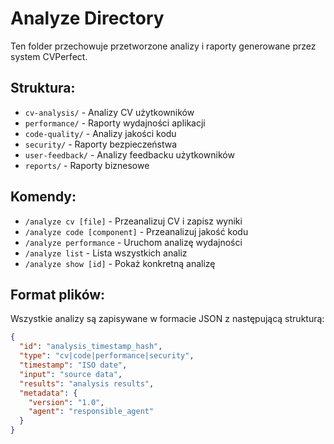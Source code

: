 # Analyze Directory

Ten folder przechowuje przetworzone analizy i raporty generowane przez system CVPerfect.

## Struktura:
- `cv-analysis/` - Analizy CV użytkowników
- `performance/` - Raporty wydajności aplikacji
- `code-quality/` - Analizy jakości kodu
- `security/` - Raporty bezpieczeństwa
- `user-feedback/` - Analizy feedbacku użytkowników
- `reports/` - Raporty biznesowe

## Komendy:
- `/analyze cv [file]` - Przeanalizuj CV i zapisz wyniki
- `/analyze code [component]` - Przeanalizuj jakość kodu
- `/analyze performance` - Uruchom analizę wydajności
- `/analyze list` - Lista wszystkich analiz
- `/analyze show [id]` - Pokaż konkretną analizę

## Format plików:
Wszystkie analizy są zapisywane w formacie JSON z następującą strukturą:
```json
{
  "id": "analysis_timestamp_hash",
  "type": "cv|code|performance|security",
  "timestamp": "ISO date",
  "input": "source data",
  "results": "analysis results",
  "metadata": {
    "version": "1.0",
    "agent": "responsible_agent"
  }
}
```